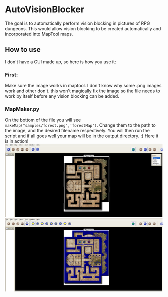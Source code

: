 # AutoVisionBlocker
The goal is to automatically perform vision blocking in pictures of RPG dungeons. This would allow vision blocking to be created automatically and incorporated into MapTool maps.
## How to use
I don't have a GUI made up, so here is how you use it:

### First:
Make sure the image works in maptool. I don't know why some .png images work and other don't. this won't magically fix the image so the file needs to work by itself before any vision blocking can be added.
### MapMaker.py
On the bottom of the file you will see ``` makeMap("samples/forest.png",'forestMap') ```. Change them to the path to the image, and the desired filename respectively. You will then run the script and if all goes well your map will be in the output directory. :)
Here it is in action!
![pre](/images/pre.PNG)
![post](/images/post.PNG)
